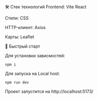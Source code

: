 🛠️ Стек технологий
Frontend: Vite React

Стили: CSS

HTTP-клиент: Axios

Карты: Leaflet

🏃 Быстрый старт

Для установки зависмостей:
```
npm i

```

Для запуска на Local host:
```
npm run dev
```

Проект запустится на  http://localhost:5173/